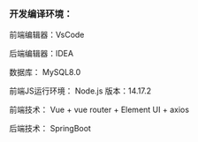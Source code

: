 ### 开发编译环境：
前端编辑器：VsCode

后端编辑器：IDEA

数据库： MySQL8.0

前端JS运行环境： Node.js    版本：14.17.2

前端技术： Vue + vue router + Element UI + axios

后端技术： SpringBoot